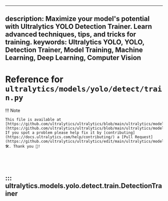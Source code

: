 ______________________________________________________________________

## description: Maximize your model's potential with Ultralytics YOLO Detection Trainer. Learn advanced techniques, tips, and tricks for training. keywords: Ultralytics YOLO, YOLO, Detection Trainer, Model Training, Machine Learning, Deep Learning, Computer Vision

# Reference for `ultralytics/models/yolo/detect/train.py`

!!! Note

```
This file is available at [https://github.com/ultralytics/ultralytics/blob/main/ultralytics/models/yolo/detect/train.py](https://github.com/ultralytics/ultralytics/blob/main/ultralytics/models/yolo/detect/train.py). If you spot a problem please help fix it by [contributing](https://docs.ultralytics.com/help/contributing/) a [Pull Request](https://github.com/ultralytics/ultralytics/edit/main/ultralytics/models/yolo/detect/train.py) 🛠️. Thank you 🙏!
```

<br><br>

## ::: ultralytics.models.yolo.detect.train.DetectionTrainer

<br><br>
